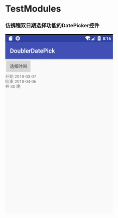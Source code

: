 # TestModules
### 仿携程双日期选择功能的DatePicker控件

![image](https://github.com/telyo/TestModules/blob/master/gif/GIF.gif?raw=true)
